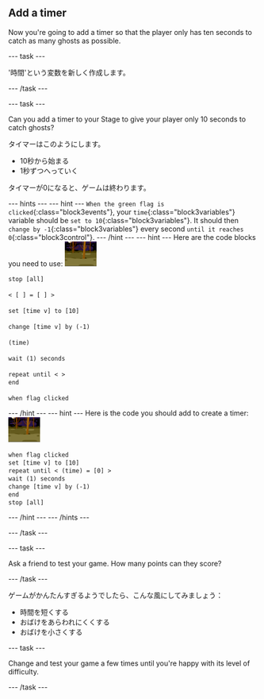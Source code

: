## Add a timer

Now you're going to add a timer so that the player only has ten seconds to catch as many ghosts as possible.

\--- task \---

'時間'という変数を新しく作成します。

\--- /task \---

\--- task \---

Can you add a timer to your Stage to give your player only 10 seconds to catch ghosts?

タイマーはこのようにします。

+ 10秒から始まる
+ 1秒ずつへっていく

タイマーが0になると、ゲームは終わります。

\--- hints \--- \--- hint \--- `When the green flag is clicked`{:class="block3events"}, your `time`{:class="block3variables"} variable should be `set to 10`{:class="block3variables"}. It should then `change by -1`{:class="block3variables"} every second `until it reaches 0`{:class="block3control"}. \--- /hint \--- \--- hint \--- Here are the code blocks you need to use: ![ghost-sprite](images/ghost-backdrop.png)

```blocks3
stop [all]

< [ ] = [ ] >

set [time v] to [10]

change [time v] by (-1)

(time)

wait (1) seconds

repeat until < >
end

when flag clicked

```

\--- /hint \--- \--- hint \--- Here is the code you should add to create a timer: ![backdrop icon](images/ghost-backdrop.png)

```blocks3
when flag clicked
set [time v] to [10]
repeat until < (time) = [0] >
wait (1) seconds
change [time v] by (-1)
end
stop [all]
```

\--- /hint \--- \--- /hints \---

\--- /task \---

\--- task \---

Ask a friend to test your game. How many points can they score?

\--- /task \---

ゲームがかんたんすぎるようでしたら、こんな風にしてみましょう：

+ 時間を短くする
+ おばけをあらわれにくくする
+ おばけを小さくする

\--- task \---

Change and test your game a few times until you're happy with its level of difficulty.

\--- /task \---
